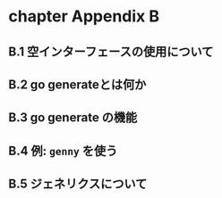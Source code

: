 # chapter Appendix B

## B.1 空インターフェースの使用について

## B.2 go generateとは何か

## B.3 go generate の機能

## B.4 例: `genny` を使う

## B.5 ジェネリクスについて 
